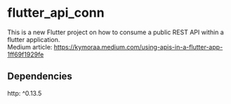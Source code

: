 # flutter_api_conn

This is a new Flutter project on how to consume a public REST API within a flutter application. </br>
Medium article: https://kymoraa.medium.com/using-apis-in-a-flutter-app-1ff69f1929fe

## Dependencies
http: ^0.13.5
